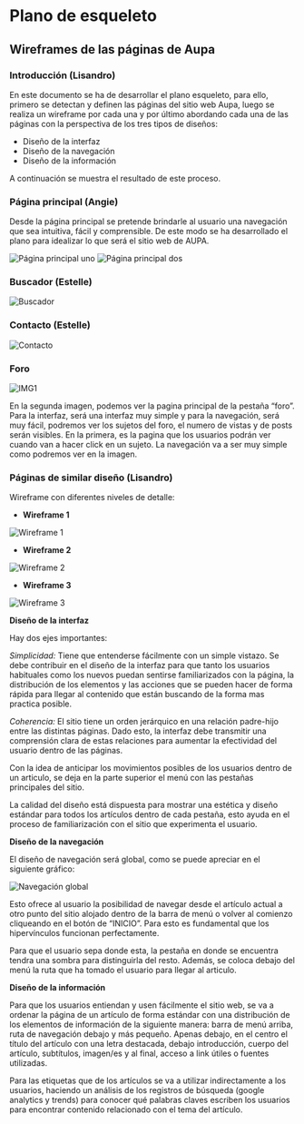 # Plano de esqueleto

## Wireframes de las páginas de Aupa

### Introducción (Lisandro)

En este documento se ha de desarrollar el plano esqueleto, para ello, primero se detectan y definen las páginas del sitio web Aupa, luego se realiza un wireframe por cada una y por último abordando cada una de las páginas con la perspectiva de los tres tipos de diseños:

- Diseño de la interfaz
- Diseño de la navegación
- Diseño de la información

A continuación se muestra el resultado de este proceso.

### Página principal (Angie)
Desde la página principal se pretende brindarle al usuario una navegación que sea intuitiva, fácil y comprensible. De este modo se ha desarrollado el plano para idealizar lo que será el sitio web de AUPA.  

![Página principal uno](https://github.com/DeustoPWEB2018/proyectoweb-migraciones/blob/angie-esqueleto/4-esqueleto/pprincipal.png)
![Página principal dos](https://github.com/DeustoPWEB2018/proyectoweb-migraciones/blob/angie-esqueleto/4-esqueleto/ppprincipal.png)

### Buscador (Estelle)

![Buscador](buscador.png)

### Contacto (Estelle)

![Contacto](contactos.png)

### Foro 
![IMG1](/4-esqueleto/Wireframes.jpeg)

En la segunda imagen, podemos ver la pagina principal de la pestaña “foro”. 
Para la interfaz, será una interfaz muy simple y para la navegación, será muy fácil, podremos ver los sujetos del foro, el numero de vistas y de posts serán visibles. 
En la primera, es la pagina que los usuarios podrán ver cuando van a hacer click en un sujeto. La navegación va a ser muy simple como podremos ver en la imagen.

### Páginas de similar diseño (Lisandro)
 
 Wireframe con diferentes niveles de detalle:

 - **Wireframe 1**

 ![Wireframe 1](https://github.com/DeustoPWEB2018/proyectoweb-migraciones/blob/3264517cc160c33049ec5854babaebc6d5aba64c/4-esqueleto/4_Wireframe_pag_similares_1.jpg)

 - **Wireframe 2**

 ![Wireframe 2](https://github.com/DeustoPWEB2018/proyectoweb-migraciones/blob/3264517cc160c33049ec5854babaebc6d5aba64c/4-esqueleto/4_Wireframe_pag_similares_2.jpg)

 - **Wireframe 3**
 
 ![Wireframe 3](https://github.com/DeustoPWEB2018/proyectoweb-migraciones/blob/3264517cc160c33049ec5854babaebc6d5aba64c/4-esqueleto/4_Wireframe_pag_similares_3.jpg)


  **Diseño de la interfaz**

 Hay dos ejes importantes:

 *Simplicidad:* Tiene que entenderse fácilmente con un simple vistazo. Se debe contribuir en el diseño de la interfaz para que tanto los usuarios habituales como los nuevos puedan sentirse familiarizados con la página, la distribución de los elementos y las acciones que se pueden hacer de forma rápida para llegar al contenido que están buscando de la forma mas practica posible.

 *Coherencia:*  El sitio tiene un orden jerárquico en una relación padre-hijo entre las distintas páginas. Dado esto, la interfaz debe transmitir una comprensión clara de estas relaciones para aumentar la efectividad del usuario dentro de las páginas.

 Con la idea de anticipar los movimientos posibles de los usuarios dentro de un articulo, se deja en la parte superior el menú con las pestañas principales del sitio. 

 La calidad del diseño está dispuesta para mostrar una estética y diseño estándar para todos los artículos dentro de cada pestaña, esto ayuda en el proceso de familiarización con el sitio que experimenta el usuario.

  **Diseño de la navegación**

 El diseño de navegación será global, como se puede apreciar en el siguiente gráfico:

 ![Navegación global](https://github.com/DeustoPWEB2018/proyectoweb-migraciones/blob/3264517cc160c33049ec5854babaebc6d5aba64c/4-esqueleto/4-Navegacion%20global.png)

 Esto ofrece al usuario la posibilidad de navegar desde el artículo actual a otro punto del sitio alojado dentro de la barra de menú o volver al comienzo cliqueando en el botón de “INICIO”. Para esto es fundamental que los hipervínculos funcionan perfectamente.

 Para que el usuario sepa donde esta, la pestaña en donde se encuentra tendra una sombra para distinguirla del resto. Además, se coloca debajo del menú la ruta que ha tomado el usuario para llegar al articulo.

  **Diseño de la información**

 Para que los usuarios entiendan y usen fácilmente el sitio web, se va a ordenar la página de un artículo de forma estándar con una distribución de los elementos de información de la siguiente manera: barra de menú arriba, ruta de navegación debajo y más pequeño. Apenas debajo, en el centro el título del artículo con una letra destacada, debajo introducción, cuerpo del artículo, subtítulos, imagen/es y al final, acceso a link útiles o fuentes utilizadas.

 Para las etiquetas que de los artículos se va a utilizar indirectamente a los usuarios, haciendo un análisis de los registros de búsqueda (google analytics y trends) para conocer qué palabras claves escriben los usuarios para encontrar contenido relacionado con el tema del artículo.

